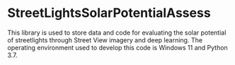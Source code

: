 # StreetLightsSolarPotentialAssess
This library is used to store data and code for evaluating the solar potential of streetlights through Street View imagery and deep learning. The operating environment used to develop this code is Windows 11 and Python 3.7.
